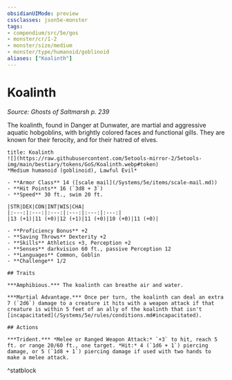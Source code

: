 ```yaml
---
obsidianUIMode: preview
cssclasses: json5e-monster
tags:
- compendium/src/5e/gos
- monster/cr/1-2
- monster/size/medium
- monster/type/humanoid/goblinoid
aliases: ["Koalinth"]
---
```

# Koalinth
*Source: Ghosts of Saltmarsh p. 239*  

The koalinth, found in Danger at Dunwater, are martial and aggressive aquatic hobgoblins, with brightly colored faces and functional gills. They are known for their ferocity, and for their hatred of elves.

```ad-statblock
title: Koalinth
![](https://raw.githubusercontent.com/5etools-mirror-2/5etools-img/main/bestiary/tokens/GoS/Koalinth.webp#token)
*Medium humanoid (goblinoid), Lawful Evil*

- **Armor Class** 14 ([scale mail](/Systems/5e/items/scale-mail.md))
- **Hit Points** 16 (`3d8 + 3`)
- **Speed** 30 ft., swim 20 ft.

|STR|DEX|CON|INT|WIS|CHA|
|:---:|:---:|:---:|:---:|:---:|:---:|
|13 (+1)|11 (+0)|12 (+1)|11 (+0)|10 (+0)|11 (+0)|

- **Proficiency Bonus** +2
- **Saving Throws** Dexterity +2
- **Skills** Athletics +3, Perception +2
- **Senses** darkvision 60 ft., passive Perception 12
- **Languages** Common, Goblin
- **Challenge** 1/2

## Traits

***Amphibious.*** The koalinth can breathe air and water.

***Martial Advantage.*** Once per turn, the koalinth can deal an extra 7 (`2d6`) damage to a creature it hits with a weapon attack if that creature is within 5 feet of an ally of the koalinth that isn't [incapacitated](/Systems/5e/rules/conditions.md#incapacitated).

## Actions

***Trident.*** *Melee or Ranged Weapon Attack:* `+3` to hit, reach 5 ft. or range 20/60 ft., one target. *Hit:* 4 (`1d6 + 1`) piercing damage, or 5 (`1d8 + 1`) piercing damage if used with two hands to make a melee attack.
```
^statblock